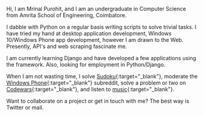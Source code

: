 <!-- 
.. title: About Me
.. slug: about
.. date: 2016-05-14 23:53:47 UTC+05:30
.. tags: 
.. category: 
.. link: 
.. description: About page of Mrinal Purohit.
.. type: text
-->

Hi, I am Mrinal Purohit, and I am an undergraduate in Computer Science from Amrita School of Engineering, Coimbatore.

I dabble with Python on a regular basis writing scripts to solve trivial tasks. I have tried my hand at desktop application development, Windows 10/Windows Phone app development, however I am drawn to the Web. Presently, API's and web scraping fascinate me.

I am currently learning Django and have developed a few applications using the framework. Also, looking for employment in Python/Django.

When I am not wasting time, I solve [Sudoku](http://websudoku.com/){:target="_blank"}, moderate the [Windows Phone](https://reddit.com/r/windowsphone){:target="_blank"} subreddit, solve a problem or two on [Codewars](http://codewars.com/users/iammrinal0){:target="_blank"}, and listen to [music](https://last.fm/user/iammrinal0){:target="_blank"}.

Want to collaborate on a project or get in touch with me? The best way is Twitter or mail.
